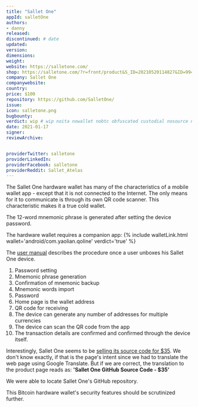 ```yaml
---
title: "Sallet One"
appId: salletOne
authors:
- danny
released: 
discontinued: # date
updated:
version:
dimensions: 
weight: 
website: https://salletone.com/
shop: https://salletone.com/?r=front/product&S_ID=20210520114827&ID=994
company: Sallet One
companywebsite: 
country: 
price: $100
repository: https://github.com/SalletOne/
issue:
icon: salletone.png
bugbounty:
verdict: wip # wip noita nowallet nobtc obfuscated custodial nosource nonverifiable reproducible bounty defunct
date: 2021-01-17
signer:
reviewArchive:


providerTwitter: salletone
providerLinkedIn: 
providerFacebook: salletone
providerReddit: Sallet_Atelas
---
```


The Sallet One hardware wallet has many of the characteristics of a mobile wallet app - except that it is not connected to the Internet. The only means for it to communicate is through its own QR code scanner. This characteristic makes it a true cold wallet.

The 12-word mnemonic phrase is generated after setting the device password.

The hardware wallet requires a companion app: {% include walletLink.html wallet='android/com.yaolian.qoline' verdict='true' %} 

The [user manual](https://salletone.com/?r=front/news&S_ID=20210427140342) describes the procedure once a user unboxes his Sallet One device.

1. Password setting
2. Mnemonic phrase generation
3. Confirmation of mnemonic backup
4. Mnemonic words import
5. Password
6. Home page is the wallet address
7. QR code for receiving
8. The device can generate any number of addresses for multiple currencies
9. The device can scan the QR code from the app
10. The transaction details are confirmed and confirmed through the device itself.

Interestingly, Sallet One seems to be [selling its source code for $35](https://www.salletone.com/cn/?r=front/product&S_ID=20210520114827&ID=1084). We don't know exactly, if that is the page's intent since we had to translate the web page using Google Translate. But if we are correct, the translation to the product page reads as: **'Sallet One GitHub Source Code - $35'**

We were able to locate Sallet One's GitHub repository. 

This Bitcoin hardware wallet's security features should be scrutinized further.



